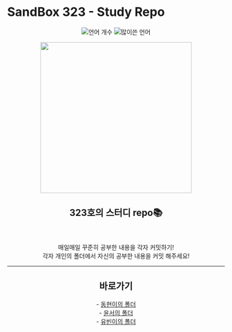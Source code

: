 # SandBox 323 - Study Repo

<p align="center">
  <img alt="언어 개수" src="https://img.shields.io/github/languages/count/sandbox323/Study" />
  <img alt="많이쓴 언어" src="https://img.shields.io/github/languages/top/sandbox323/Study" />
</p>

<p align="center"><img src="https://user-images.githubusercontent.com/48408417/82771123-e515e100-9e75-11ea-83ab-1fc96b8caca4.png" width="350"></p>

<h2 align="center">323호의 스터디 repo📚</h2>
<br>  

<p align="center">
매일매일 꾸준히 공부한 내용을 각자 커밋하기! <br>
각자 개인의 폴더에서 자신의 공부한 내용을 커밋 해주세요!
</p>
 
 ---

<h2 align="center">바로가기</h2>

<p align="center">
- <a href="https://github.com/sandbox323/Study/김동현">동현이의 폴더</a><br />
- <a href="https://github.com/sandbox323/Study/황윤서">윤서의 폴더</a><br />
- <a href="https://github.com/sandbox323/Study/정유빈">유빈이의 폴더</a><br />